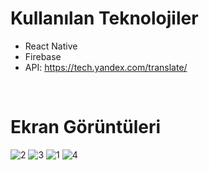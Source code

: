 # Kullanılan Teknolojiler
 - React Native
 - Firebase
 - API: https://tech.yandex.com/translate/
 </br>
 
# Ekran Görüntüleri
![2](https://user-images.githubusercontent.com/26633192/80220492-97c30b80-864c-11ea-8973-7b577b48fe8a.PNG)
![3](https://user-images.githubusercontent.com/26633192/80220508-9c87bf80-864c-11ea-9b4f-d06969ec08f4.PNG)
![1](https://user-images.githubusercontent.com/26633192/80220740-f8eadf00-864c-11ea-8989-b9ac10d3c5e6.PNG)
![4](https://user-images.githubusercontent.com/26633192/80220750-fdaf9300-864c-11ea-8e2a-56652f73937a.PNG)

